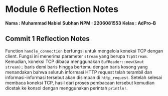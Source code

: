 # Module 6 Reflection Notes

**Nama      : Muhammad Nabiel Subhan**
**NPM       : 2206081553**
**Kelas     : AdPro-B**

## Commit 1 Reflection Notes

Function `handle_connection` berfungsi untuk mengelola koneksi TCP dengan client. Fungsi ini menerima parameter `stream` yang berupa `TcpStream`. Kemudian, koneksi TCP dibaca menggunakan `BufReader::new(&mut stream);` baris demi baris hingga bertemu dengan baris kosong yang menandakan bahwa seluruh informasi HTTP request telah terambil dan informasi-informasi tersebut akan disimpan di `http_request`. Setelah selesai membaca koneksi TCP, hasil dari proses pembacaan tersebut kemudian dicetak ke konsol dengan menggunakan perintah `println!`.